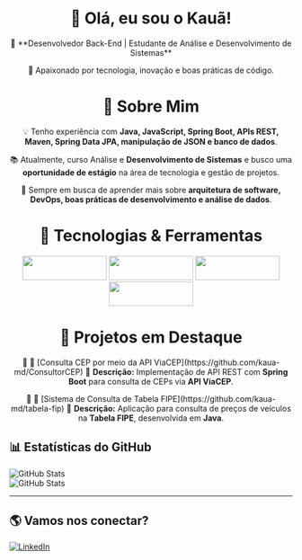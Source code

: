 <div align="center">
  <h1>👋 Olá, eu sou o Kauã!</h1>
  <p>🎯 **Desenvolvedor Back-End | Estudante de Análise e Desenvolvimento de Sistemas**</p>
  <p>🚀 Apaixonado por tecnologia, inovação e boas práticas de código.</p>
</div>
 
<div align="center">
  <h1>📖 Sobre Mim </h1>
  <p>💡 Tenho experiência com <strong>Java, JavaScript, Spring Boot, APIs REST, Maven, Spring Data JPA, manipulação de JSON e banco de dados</strong>.</p>
  <p>📚 Atualmente, curso Análise e <strong>Desenvolvimento de Sistemas</strong> e busco uma <strong>oportunidade de estágio</strong> na área de tecnologia e gestão de projetos.</p>
  <p>🔎 Sempre em busca de aprender mais sobre <strong>arquitetura de software, DevOps, boas práticas de desenvolvimento e análise de dados</strong>.</p>
</div>

 <div align="center">
  <h1> 🚀 Tecnologias & Ferramentas</h1>
  <img ![Java] src="https://img.shields.io/badge/Java-000000?style=for-the-badge&logo=java&logoColor=white" width="150px" height="43";>
  <img ![Spring Boot] src="https://img.shields.io/badge/Spring%20Boot-000000?style=for-the-badge&logo=springboot&logoColor=white" width="150px" height="43";>
  <img ![JavaScript] src="https://img.shields.io/badge/JavaScript-000000?style=for-the-badge&logo=javascript&logoColor=F7DF1E" width="150px" height="43";>
  <img ![Python] src="https://img.shields.io/badge/Python-000000?style=for-the-badge&logo=python&logoColor=3776AB" width="150px" height="43";>
</div>

<div align="center">
  <h1>📌 Projetos em Destaque</h1>
  <p>🔹 🚀 [Consulta CEP por meio da API ViaCEP](https://github.com/kaua-md/ConsultorCEP)  
🔹 <strong>Descrição:</strong> Implementação de API REST com <strong>Spring Boot</strong> para consulta de CEPs via <strong>API ViaCEP</strong>.</p>
  <p>🔹 🚗 [Sistema de Consulta de Tabela FIPE](https://github.com/kaua-md/tabela-fip)  
🔹 <strong>Descrição:</strong> Aplicação para consulta de preços de veículos na <strong>Tabela FIPE</strong>, desenvolvida em <strong>Java</strong>.</p>
</div>

## 📊 Estatísticas do GitHub  
![GitHub Stats](https://github-readme-stats.vercel.app/api?username=kaua-md&show_icons=true&theme=dark)  
![GitHub Stats](https://github-readme-stats.vercel.app/api/top-langs/?username=kaua-md)

---

## 🌎 Vamos nos conectar?  
[![LinkedIn](https://img.shields.io/badge/LinkedIn-blue?style=for-the-badge&logo=linkedin)](www.linkedin.com/in/kauã-machado/)  
